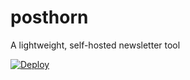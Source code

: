 # posthorn
A lightweight, self-hosted newsletter tool


[![Deploy](https://www.herokucdn.com/deploy/button.svg)](https://heroku.com/deploy)
